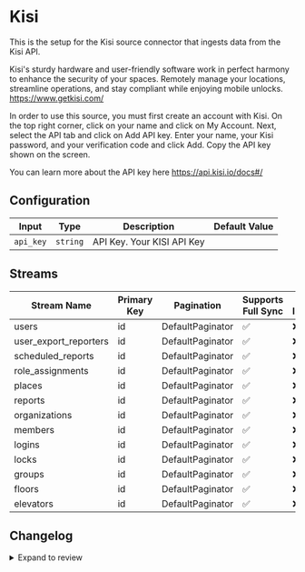 # Kisi
This is the setup for the Kisi source connector that ingests data from the Kisi API.

Kisi's sturdy hardware and user-friendly software work in perfect harmony to enhance the security of your spaces. Remotely manage your locations, streamline operations, and stay compliant while enjoying mobile unlocks. https://www.getkisi.com/

In order to use this source, you must first create an account with Kisi.
On the top right corner, click on your name and click on My Account.
Next, select the API tab and click on Add API key. Enter your name, your Kisi password, and your verification code and click Add. Copy the API key shown on the screen.

You can learn more about the API key here https://api.kisi.io/docs#/

## Configuration

| Input | Type | Description | Default Value |
|-------|------|-------------|---------------|
| `api_key` | `string` | API Key. Your KISI API Key |  |

## Streams
| Stream Name | Primary Key | Pagination | Supports Full Sync | Supports Incremental |
|-------------|-------------|------------|---------------------|----------------------|
| users | id | DefaultPaginator | ✅ |  ❌  |
| user_export_reporters | id | DefaultPaginator | ✅ |  ❌  |
| scheduled_reports | id | DefaultPaginator | ✅ |  ❌  |
| role_assignments | id | DefaultPaginator | ✅ |  ❌  |
| places | id | DefaultPaginator | ✅ |  ❌  |
| reports | id | DefaultPaginator | ✅ |  ❌  |
| organizations | id | DefaultPaginator | ✅ |  ❌  |
| members | id | DefaultPaginator | ✅ |  ❌  |
| logins | id | DefaultPaginator | ✅ |  ❌  |
| locks | id | DefaultPaginator | ✅ |  ❌  |
| groups | id | DefaultPaginator | ✅ |  ❌  |
| floors | id | DefaultPaginator | ✅ |  ❌  |
| elevators | id | DefaultPaginator | ✅ |  ❌  |

## Changelog

<details>
  <summary>Expand to review</summary>

| Version          | Date              | Pull Request | Subject        |
|------------------|-------------------|--------------|----------------|
| 0.0.20 | 2025-03-22 | [56007](https://github.com/airbytehq/airbyte/pull/56007) | Update dependencies |
| 0.0.19 | 2025-03-08 | [55494](https://github.com/airbytehq/airbyte/pull/55494) | Update dependencies |
| 0.0.18 | 2025-03-01 | [54811](https://github.com/airbytehq/airbyte/pull/54811) | Update dependencies |
| 0.0.17 | 2025-02-22 | [54352](https://github.com/airbytehq/airbyte/pull/54352) | Update dependencies |
| 0.0.16 | 2025-02-15 | [53865](https://github.com/airbytehq/airbyte/pull/53865) | Update dependencies |
| 0.0.15 | 2025-02-08 | [53266](https://github.com/airbytehq/airbyte/pull/53266) | Update dependencies |
| 0.0.14 | 2025-02-01 | [52771](https://github.com/airbytehq/airbyte/pull/52771) | Update dependencies |
| 0.0.13 | 2025-01-25 | [52222](https://github.com/airbytehq/airbyte/pull/52222) | Update dependencies |
| 0.0.12 | 2025-01-18 | [51786](https://github.com/airbytehq/airbyte/pull/51786) | Update dependencies |
| 0.0.11 | 2025-01-11 | [51153](https://github.com/airbytehq/airbyte/pull/51153) | Update dependencies |
| 0.0.10 | 2024-12-28 | [50636](https://github.com/airbytehq/airbyte/pull/50636) | Update dependencies |
| 0.0.9 | 2024-12-21 | [50078](https://github.com/airbytehq/airbyte/pull/50078) | Update dependencies |
| 0.0.8 | 2024-12-14 | [49627](https://github.com/airbytehq/airbyte/pull/49627) | Update dependencies |
| 0.0.7 | 2024-12-12 | [49273](https://github.com/airbytehq/airbyte/pull/49273) | Update dependencies |
| 0.0.6 | 2024-12-11 | [48983](https://github.com/airbytehq/airbyte/pull/48983) | Starting with this version, the Docker image is now rootless. Please note that this and future versions will not be compatible with Airbyte versions earlier than 0.64 |
| 0.0.5 | 2024-11-05 | [48356](https://github.com/airbytehq/airbyte/pull/48356) | Revert to source-declarative-manifest v5.17.0 |
| 0.0.4 | 2024-11-05 | [48332](https://github.com/airbytehq/airbyte/pull/48332) | Update dependencies |
| 0.0.3 | 2024-10-29 | [47914](https://github.com/airbytehq/airbyte/pull/47914) | Update dependencies |
| 0.0.2 | 2024-10-28 | [47606](https://github.com/airbytehq/airbyte/pull/47606) | Update dependencies |
| 0.0.1 | 2024-10-18 | | Initial release by [@aazam-gh](https://github.com/aazam-gh) via Connector Builder |

</details>
